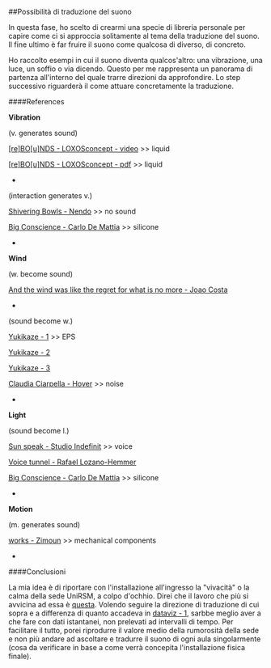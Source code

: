 ##Possibilità di traduzione del suono

In questa fase, ho scelto di crearmi una specie di libreria personale per capire come ci si approccia 
solitamente al tema della traduzione del suono. Il fine ultimo è far fruire il suono come qualcosa di diverso, 
di concreto. 

Ho raccolto esempi in cui il suono diventa qualcos'altro: una vibrazione, una luce, un soffio
o via dicendo. Questo per me rappresenta un panorama di partenza all'interno del quale trarre direzioni 
da approfondire. Lo step successivo riguarderà il come attuare concretamente la traduzione.

####References

**Vibration**

(v. generates sound)

[[re]BO[u]NDS - LOXOSconcept - video](https://vimeo.com/76154272) >> liquid

[[re]BO[u]NDS - LOXOSconcept - pdf](http://media.wix.com/ugd/7b4227_7a3bbbb7355bf83383a83acd8f461b97.pdf) >> liquid

-

(interaction generates v.)

[Shivering Bowls - Nendo](http://www.nendo.jp/en/works/shivering-bowls-2/) >> no sound

[Big Conscience - Carlo De Mattia](http://www.nendo.jp/en/works/shivering-bowls-2/) >> silicone

-

**Wind**

(w. become sound)

[And the wind was like the regret for what is no more - Joao Costa](http://joaocosta.co/and-the-wind-was-like-the-regret-for-what-is-no-more.html)

-

(sound become w.)

[Yukikaze - 1](https://www.youtube.com/watch?v=jJfpL5QkixU) >> EPS

[Yukikaze - 2](https://www.youtube.com/watch?v=b4HtUwAkVDg)

[Yukikaze - 3](https://www.youtube.com/watch?v=aB9G4ogxxm4)

[Claudia Ciarpella - Hover](http://www.claudiaciarpella.com/portfolio/hover/) >> noise


-

**Light**

(sound become l.)

[Sun speak - Studio Indefinit](https://vimeo.com/107795963) >> voice

[Voice tunnel - Rafael Lozano-Hemmer](http://www.lozano-hemmer.com/voice_tunnel.php)

[Big Conscience - Carlo De Mattia](http://www.nendo.jp/en/works/shivering-bowls-2/) >> silicone

-

**Motion**

(m. generates sound)

[works - Zimoun](http://www.zimoun.net/works.html) >> mechanical components

-

####Conclusioni

La mia idea è di riportare con l'installazione all'ingresso la "vivacità" o la calma 
della sede UniRSM, a colpo d'ochhio. Direi che il lavoro che più si avvicina ad essa è [questa](https://www.youtube.com/watch?v=jJfpL5QkixU).
Volendo seguire la direzione di traduzione di cui sopra e a differenza di quanto accadeva in
[dataviz - 1](https://github.com/LoreCame/ID2-2015/blob/master/2_dataviz/LorellaCamellina/dataviz-1.md),
sarbbe meglio aver a che fare con dati istantanei, non prelevati ad intervalli di tempo. 
Per facilitare il tutto, porei riprodurre il valore medio della rumorosità della sede e 
non più andare ad ascoltare e tradurre il suono di ogni aula singolarmente (cosa da verificare in base 
a come verrà concepita l'installazione fisica finale).

